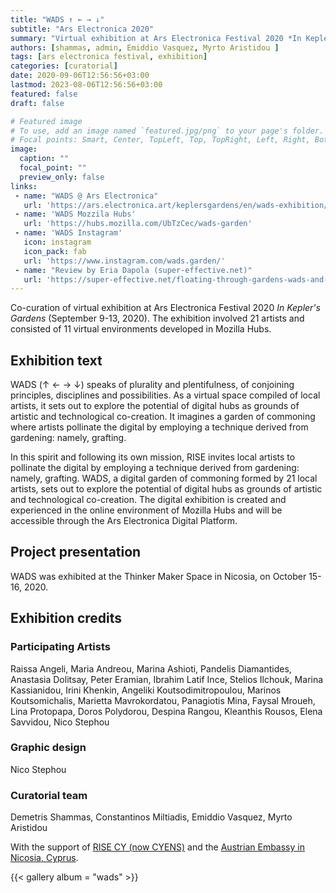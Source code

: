 ```yaml
---
title: "WADS ↑ ← → ↓"
subtitle: "Ars Electronica 2020"
summary: "Virtual exhibition at Ars Electronica Festival 2020 *In Kepler’s Gardens*."
authors: [shammas, admin, Emiddio Vasquez, Myrto Aristidou ]
tags: [ars electronica festival, exhibition]
categories: [curatorial]
date: 2020-09-06T12:56:56+03:00
lastmod: 2023-08-06T12:56:56+03:00
featured: false
draft: false

# Featured image
# To use, add an image named `featured.jpg/png` to your page's folder.
# Focal points: Smart, Center, TopLeft, Top, TopRight, Left, Right, BottomLeft, Bottom, BottomRight.
image:
  caption: ""
  focal_point: ""
  preview_only: false
links: 
 - name: "WADS @ Ars Electronica"
   url: 'https://ars.electronica.art/keplersgardens/en/wads-exhibition/'
 - name: 'WADS Mozzila Hubs'
   url: 'https://hubs.mozilla.com/UbTzCec/wads-garden'
 - name: 'WADS Instagram'
   icon: instagram
   icon_pack: fab
   url: 'https://www.instagram.com/wads.garden/'
 - name: "Review by Eria Dapola (super-effective.net)"
   url: 'https://super-effective.net/floating-through-gardens-wads-and-its-states-of-potentiality/'
---
```


Co-curation of virtual exhibition at Ars Electronica Festival 2020 *In Kepler's Gardens* (September 9-13, 2020). The exhibition involved 21 artists and consisted of 11 virtual environments developed in Mozilla Hubs. 
## Exhibition text  
WADS (↑ ← → ↓) speaks of plurality and plentifulness, of conjoining principles, disciplines and possibilities. As a virtual space compiled of local artists, it sets out to explore the potential of digital hubs as grounds of artistic and technological co-creation. It imagines a garden of commoning where artists pollinate the digital by employing a technique derived from gardening: namely, grafting.

In this spirit and following its own mission, RISE invites local artists to pollinate the digital by employing a technique derived from gardening: namely, grafting. WADS, a digital garden of commoning formed by 21 local artists, sets out to explore the potential of digital hubs as grounds of artistic and technological co-creation. The digital exhibition is created and experienced in the online environment of Mozilla Hubs and will be accessible through the Ars Electronica Digital Platform.

## Project presentation 

WADS was exhibited at the Thinker Maker Space in Nicosia, on October 15-16, 2020.  
## Exhibition credits
### Participating Artists
Raissa Angeli, Maria Andreou, Marina Ashioti, Pandelis Diamantides, Anastasia Dolitsay, Peter Eramian, Ibrahim Latif Ince, Stelios Ilchouk, Marina Kassianidou, Irini Khenkin, Angeliki Koutsodimitropoulou, Marinos Koutsomichalis, Marietta Mavrokordatou, Panagiotis Mina, Faysal Mroueh, Lina Protopapa, Doros Polydorou, Despina Rangou, Kleanthis Rousos, Elena Savvidou, Nico Stephou

### Graphic design 
Nico Stephou
### Curatorial team
Demetris Shammas, Constantinos Miltiadis, Emiddio Vasquez, Myrto Aristidou

With the support of [RISE CY (now CYENS)](https://www.cyens.org.cy/en-gb/media/news/ars-electronica-garden-nicosia-by-rise/) and the [Austrian Embassy in Nicosia, Cyprus](https://www.bmeia.gv.at/en/austrian-embassy-nicosia/news/events/detail/article/ars-electronica-2020-in-keplers-gardens-cyprus-wads-garden-digital-exhibition-by-itica-rise-cy/).

{{< gallery album = "wads" >}}